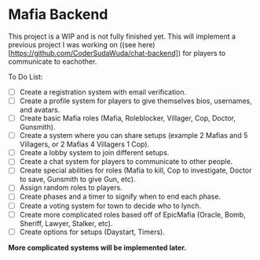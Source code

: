 # Mafia Backend

This project is a WIP and is not fully finished yet.
This will implement a previous project I was working on ((see here)[https://github.com/CoderSudaWuda/chat-backend]) for players to communicate to eachother.

To Do List:
- [ ] Create a registration system with email verification.
- [ ] Create a profile system for players to give themselves bios, usernames, and avatars.
- [ ] Create basic Mafia roles (Mafia, Roleblocker, Villager, Cop, Doctor, Gunsmith).
- [ ] Create a system where you can share setups (example 2 Mafias and 5 Villagers, or 2 Mafias 4 Villagers 1 Cop).
- [ ] Create a lobby system to join different setups.
- [ ] Create a chat system for players to communicate to other people.
- [ ] Create special abilities for roles (Mafia to kill, Cop to investigate, Doctor to save, Gunsmith to give Gun, etc).
- [ ] Assign random roles to players.
- [ ] Create phases and a timer to signify when to end each phase.
- [ ] Create a voting system for town to decide who to lynch.
- [ ] Create more complicated roles based off of EpicMafia (Oracle, Bomb, Sheriff, Lawyer, Stalker, etc).
- [ ] Create options for setups (Daystart, Timers).

**More complicated systems will be implemented later.**